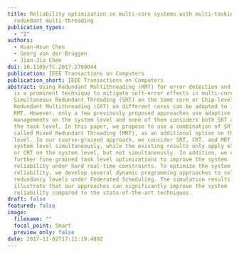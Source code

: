 ```yaml
---
title: Reliability optimization on multi-core systems with multi-tasking and
  redundant multi-threading
publication_types:
  - "2"
authors:
  - Kuan-Hsun Chen
  - Georg von der Brüggen
  - Jian-Jia Chen
doi: 10.1109/TC.2017.2769044
publication: IEEE Transactions on Computers
publication_short: IEEE Transactions on Computers
abstract: Using Redundant Multithreading (RMT) for error detection and recovery
  is a prominent technique to mitigate soft-error effects in multi-core systems.
  Simultaneous Redundant Threading (SRT) on the same core or Chip-level
  Redundant Multithreading (CRT) on different cores can be adopted to implement
  RMT. However, only a few previously proposed approaches use adaptive CRT
  managements on the system level and none of them considers both SRT and CRT on
  the task level. In this paper, we propose to use a combination of SRT and CRT,
  called Mixed Redundant Threading (MRT), as an additional option on the task
  level. In our coarse-grained approach, we consider SRT, CRT, and MRT on the
  system level simultaneously, while the existing results only apply either SRT
  or CRT on the system level, but not simultaneously. In addition, we consider
  further fine-grained task level optimizations to improve the system
  reliability under hard real-time constraints. To optimize the system
  reliability, we develop several dynamic programming approaches to select the
  redundancy levels under Federated Scheduling. The simulation results
  illustrate that our approaches can significantly improve the system
  reliability compared to the state-of-the-art techniques.
draft: false
featured: false
image:
  filename: ""
  focal_point: Smart
  preview_only: false
date: 2017-11-02T17:11:19.489Z
---
```

